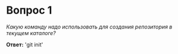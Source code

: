 # Вопрос 1

*Какую команду надо использовать для создания репозитория в текущем каталоге?*

**Ответ:** 'git init'

